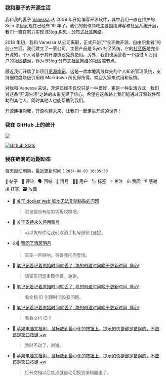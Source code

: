### 我和妻子的开源生活

我和我的妻子 [Vanessa](https://github.com/Vanessa219) 从 2009 年开始编写开源软件，其中我们一直在维护的 Solo 项目到现在已经有 10 年了。我们的创作领域主要围绕博客和社区系统开展，我们一直在努力实现 [B3log 构思 - 分布式社区网络](https://ld246.com/article/1546941897596)。

2018 年初，我和 Vanessa 从公司离职，正式开始了“全职做开源、自由职业者”的创业生涯。我们建立了一家公司，主要产品是 Sym 社区系统，它的[社区版](https://github.com/88250/symphony)是完全开源的，个人可基于其开源协议免费使用。另外，我们也运营着一个超过 5 万用户的社区[链滴](https://ld246.com)，作为 B3log 分布式社区网络的社区端节点。

最近我们开启了新项目[思源笔记](https://github.com/siyuan-note/siyuan)，这是一款本地离线优先的个人知识管理系统，支持细粒度块级引用和 Markdown 所见即所得，欢迎大家来试用和反馈。

对我和 Vanessa 来说，开源已经不仅仅只是一种爱好，更是一种生活方式，我们对这条“开源生活”之路的未来充满了信心。希望在这条路上我们能通过开源软件帮助到其他人，同时其他人也能帮助到我们。

开源连接你我，开源构建未来，让我们一起走进开源的世界！

### 我在 GitHub 上的统计

<a title="Hits" target="_blank" href="https://github.com/88250/88250"><img src="https://hits.b3log.org/88250/88250.svg"></a>

[![Github Stats](https://github-readme-stats.vercel.app/api?username=88250&theme=tokyonight&show_icons=true)](https://github.com/88250)

<!--events start -->

### 我在链滴的近期动态

每天自动刷新，最近更新时间：`2024-08-03 16:05:30`

📝 帖子 &nbsp; 💬 评论 &nbsp; 🗣 回帖 &nbsp; 🌙 清月 &nbsp; 👨‍💻 用户 &nbsp; 🏷️ 标签 &nbsp; ⭐️ 关注 &nbsp; 👍 赞同 &nbsp; 💗 感谢 &nbsp; 💰 打赏 &nbsp; 🗃 收藏

* 💬 [关于 docker web 版本无法复制粘贴的问题](https://ld246.com/article/1722670443564/comment/1722671499654#comments)

  > 浏览器没有给剪切板权限吧。
* 💬 [关于支持永久停用账号](https://ld246.com/article/1533643205025/comment/1722657505176#comments)

  > 可以发邮件给我们取消手机号限制 [链接]
* 👍🌙 [赞同了清风明月](https://ld246.com/member/AhaluYa/breezemoons/1722586110467)

  > 天空一声巨响，哥哥我闪亮登场。
* 💬 [笔记记着记着原始时间就丢了, 块的创建时间晚于更新时间, 痛心!](https://ld246.com/article/1722587502176/comment/1722604196300#comments)

  > 请留意问题重现步骤，谢谢。
* 💬 [笔记记着记着原始时间就丢了, 块的创建时间晚于更新时间, 痛心!](https://ld246.com/article/1722587502176/comment/1722590521991#comments)

  > 看文档 ID 创建时间没有问题。
* 💬 [笔记记着记着原始时间就丢了, 块的创建时间晚于更新时间, 痛心!](https://ld246.com/article/1722587502176/comment/1722588554577#comments)

  > 看看文档 ID？
* 💬 [苹果电脑文档树，鼠标放到最小化的按钮上，提示的快捷键是错误的，不应该是窗口按键 +w](https://ld246.com/article/1722516080684/comment/1722569810311#comments)

  > 暂时不动了，谢谢。
* 💬 [苹果电脑文档树，鼠标放到最小化的按钮上，提示的快捷键是错误的，不应该是窗口按键 +w](https://ld246.com/article/1722516080684/comment/1722569719658#comments)

  > 打开文档以后焦点就自动切换到编辑器里了。


<!--events end -->
